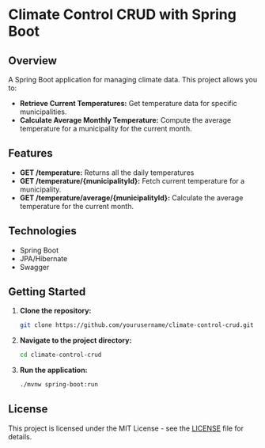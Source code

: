# Climate Control CRUD with Spring Boot

## Overview

A Spring Boot application for managing climate data. This project allows you to:

- **Retrieve Current Temperatures:** Get temperature data for specific municipalities.
- **Calculate Average Monthly Temperature:** Compute the average temperature for a municipality for the current month.

## Features

- **GET /temperature:** Returns all the daily temperatures 
- **GET /temperature/{municipalityId}:** Fetch current temperature for a municipality.
- **GET /temperature/average/{municipalityId}:** Calculate the average temperature for the current month.

## Technologies

- Spring Boot
- JPA/Hibernate
- Swagger

## Getting Started

1. **Clone the repository:**
    ```bash
    git clone https://github.com/yourusername/climate-control-crud.git
    ```
2. **Navigate to the project directory:**
    ```bash
    cd climate-control-crud
    ```
3. **Run the application:**
    ```bash
    ./mvnw spring-boot:run
    ```

## License

This project is licensed under the MIT License - see the [LICENSE](LICENSE) file for details.
